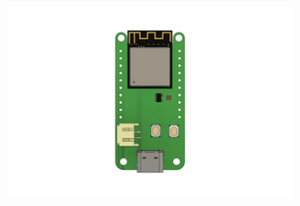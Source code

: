![alt text](https://github.com/strid3r21/BeeS3/blob/master/3D%20Model/Bee%20S3%203D%20Model.jpg?raw=true)
